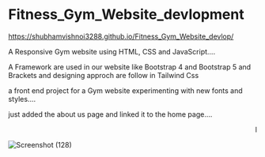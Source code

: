 
# Fitness_Gym_Website_devlopment
 https://shubhamvishnoi3288.github.io/Fitness_Gym_Website_devlop/
 
 
A Responsive Gym website using HTML, CSS and JavaScript....

A  Framework are used in our website like Bootstrap 4 and Bootstrap 5  and Brackets and designing approch are follow in Tailwind Css

a front end project for a Gym website experimenting with new fonts and styles....

 just added the about us page and linked it to the home page....


<marquee>I LOVE THE gym. There’s nothing quite like the feeling you get after a long row on the rowing machine or 40 minutes of hard cardio. It’s a key part of my mental health routine  along with a healthy diet, a very good therapist and some strong antidepressants. 
In another life maybe I would have been a strong advocate for keeping the gyms open in Level 5. As someone who suffers from both depression and anxiety, the news that gyms would not be kept open in Level 5 did upset me.
Being able to go back to the gym in July boosted my mental and physical wellbeing immensely. I was able to re-establish my routine and get out of my apartment at least twice a week...</marquee>

![Screenshot (128)](https://user-images.githubusercontent.com/65655892/124761336-88914c00-dee6-11eb-9a91-770e7a619f28.png)
